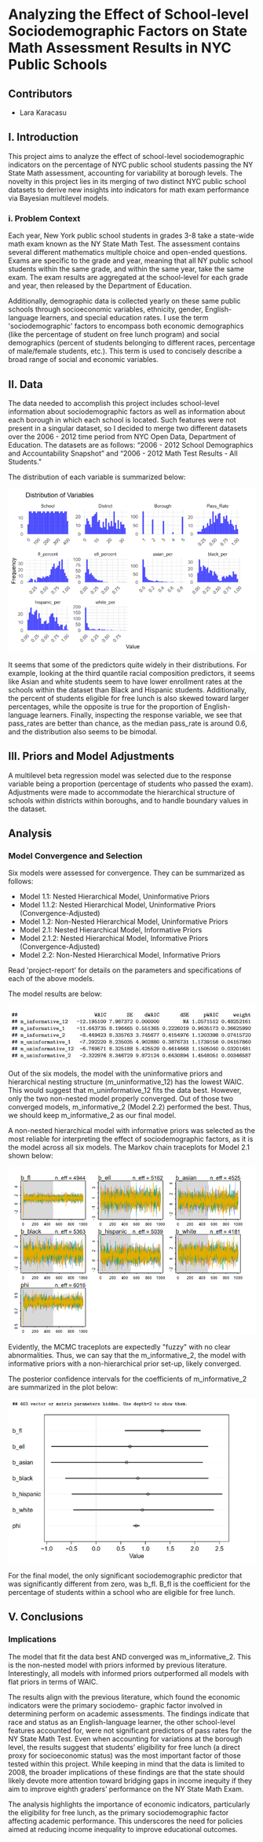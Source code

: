 # Analyzing the Effect of School-level Sociodemographic Factors on State Math Assessment Results in NYC Public Schools

## Contributors
- Lara Karacasu

## I. Introduction

This project aims to analyze the effect of school-level sociodemographic indicators on the percentage of NYC public school students passing the NY State Math assessment, accounting for variability at borough levels. The novelty in this project lies in its merging of two distinct NYC public school datasets to derive new insights into indicators for math exam performance via Bayesian multilevel models. 

### i. Problem Context

Each year, New York public school students in grades 3-8 take a state-wide math exam known as the NY State Math Test. The assessment contains several different mathematics multiple choice and open-ended questions. Exams are specific to the grade and year, meaning that all NY public school students within the same grade, and within the same year, take the same exam. The exam results are aggregated at the school-level for each grade and year, then released by the Department of Education. 

Additionally, demographic data is collected yearly on these same public schools through socioeconomic variables, ethnicity, gender, English-language learners, and special education rates. I use the term 'sociodemographic' factors to encompass both economic demographics (like the percentage of student on free lunch program) and social demographics (percent of students belonging to different races, percentage of male/female students, etc.). This term is used to concisely describe a broad range of social and economic variables.

## II. Data

The data needed to accomplish this project includes school-level information about sociodemographic factors as well as information about each borough in which each school is located. Such features were not present in a singular dataset, so I decided to merge two different datasets over the 2006 - 2012 time period from NYC Open Data, Department of Education. The datasets are as follows: “2006 - 2012 School Demographics and Accountability Snapshot” and “2006 - 2012 Math Test Results - All Students."

The distribution of each variable is summarized below:

![Variable Distributions](https://github.com/larakaracasu/Bayesian-Multilevel-Model/blob/main/images/bayesian-1.png)

It seems that some of the predictors quite widely in their distributions. For example, looking at the third
quantile racial composition predictors, it seems like Asian and white students seem to have lower enrollment
rates at the schools within the dataset than Black and Hispanic students. Additionally, the percent of
students eligible for free lunch is also skewed toward larger percentages, while the opposite is true for the
proportion of English-language learners. Finally, inspecting the response variable, we see that pass_rates are
better than chance, as the median pass_rate is around 0.6, and the distribution also seems to be bimodal.

## III. Priors and Model Adjustments

A multilevel beta regression model was selected due to the response variable being a proportion (percentage of students who passed the exam). Adjustments were made to accommodate the hierarchical structure of schools within districts within boroughs, and to handle boundary values in the dataset.

## Analysis

### Model Convergence and Selection

Six models were assessed for convergence. They can be summarized as follows:

- Model 1.1: Nested Hierarchical Model, Uninformative Priors
- Model 1.1.2: Nested Hierarchical Model, Uninformative Priors (Convergence-Adjusted)
- Model 1.2: Non-Nested Hierarchical Model, Uninformative Priors
- Model 2.1: Nested Hierarchical Model, Informative Priors
- Model 2.1.2: Nested Hierarchical Model, Informative Priors (Convergence-Adjusted)
- Model 2.2: Non-Nested Hierarchical Model, Informative Priors

Read 'project-report' for details on the parameters and specifications of each of the above models.

The model results are below:

![Summary](https://github.com/larakaracasu/Bayesian-Multilevel-Model/blob/main/images/bayesian-4.png)

Out of the six models, the model with the uninformative priors and hierarchical nesting structure (m_uninformative_12) has the lowest WAIC. This would suggest that m_uninformative_12 fits the data best. However, only the two non-nested model properly converged. Out of those two converged models, m_informative_2 (Model 2.2) performed the best. Thus, we should keep m_informative_2 as our final model.

A non-nested hierarchical model with informative priors was selected as the most reliable for interpreting the effect of sociodemographic factors, as it is the model across all six models. The Markov chain traceplots for Model 2.1 shown below:

![Traceplot](https://github.com/larakaracasu/Bayesian-Multilevel-Model/blob/main/images/bayesian-3.png)

Evidently, the MCMC traceplots are expectedly "fuzzy" with no clear abnormalities.
Thus, we can say that the m_informative_2, the model with informative priors with a non-hierarchical prior set-up, likely converged.

The posterior confidence intervals for the coefficients of m_informative_2 are summarized in the plot below:

![Plot](https://github.com/larakaracasu/Bayesian-Multilevel-Model/blob/main/images/bayesian-2.png)

For the final model, the only significant sociodemographic predictor that was significantly different from
zero, was b_fl. B_fl is the coefficient for the percentage of students within a school who are eligible for free
lunch.

## V. Conclusions

### Implications

The model that fit the data best AND converged was m_informative_2. This is
the non-nested model with priors informed by previous literature. Interestingly, all models with informed
priors outperformed all models with flat priors in terms of WAIC.

The results align with the previous literature, which found the economic indicators were the primary sociodemo-
graphic factor involved in determining perform on academic assessments. The findings indicate that race
and status as an English-language learner, the other school-level features accounted for, were not significant
predictors of pass rates for the NY State Math Test. Even when accounting for variations at the borough
level, the results suggest that students’ eligibility for free lunch (a direct proxy for socioeconomic status)
was the most important factor of those tested within this project. While keeping in mind that the data
is limited to 2008, the broader implications of these findings are that the state should likely devote more
attention toward bridging gaps in income inequity if they aim to improve eighth graders’ performance on
the NY State Math Exam.

The analysis highlights the importance of economic indicators, particularly the eligibility for free lunch, as the primary sociodemographic factor affecting academic performance. This underscores the need for policies aimed at reducing income inequality to improve educational outcomes.
